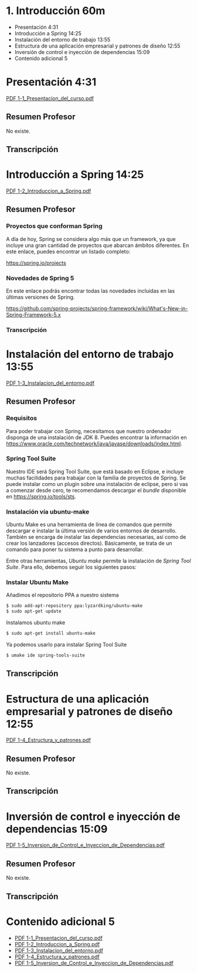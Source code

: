# 1. Introducción  60m

* Presentación 4:31 
* Introducción a Spring 14:25 
* Instalación del entorno de trabajo 13:55 
* Estructura de una aplicación empresarial y patrones de diseño 12:55 
* Inversión de control e inyección de dependencias 15:09 
* Contenido adicional  5

# Presentación 4:31

[PDF 1-1_Presentacion_del_curso.pdf](pdfs/1-1_Presentacion_del_curso.pdf)

## Resumen Profesor

No existe.

## Transcripción

# Introducción a Spring 14:25

[PDF 1-2_Introduccion_a_Spring.pdf](pdfs/1-2_Introduccion_a_Spring.pdf)

## Resumen Profesor

### Proyectos que conforman Spring

A día de hoy, Spring se considera algo más que un framework, ya que incluye una gran cantidad de proyectos que abarcan ámbitos diferentes. En este enlace, puedes encontrar un listado completo:

https://spring.io/projects

### Novedades de Spring 5

En este enlace podrás encontrar todas las novedades incluidas en las últimas versiones de Spring.

https://github.com/spring-projects/spring-framework/wiki/What's-New-in-Spring-Framework-5.x

### Transcripción

# Instalación del entorno de trabajo 13:55

[PDF 1-3_Instalacion_del_entorno.pdf](pdfs/1-3_Instalacion_del_entorno.pdf)

## Resumen Profesor

### Requisitos

Para poder trabajar con Spring, necesitamos que nuestro ordenador disponga de una instalación de JDK 8. Puedes encontrar la información en https://www.oracle.com/technetwork/java/javase/downloads/index.html.

### Spring Tool Suite

Nuestro IDE será Spring Tool Suite, que está basado en Eclipse, e incluye muchas facilidades para trabajar con la familia de proyectos de Spring. Se puede instalar como un plugin sobre una instalación de eclipse, pero si vas a comenzar desde cero, te recomendamos descargar el *bundle* disponible en https://spring.io/tools/sts.

### Instalación vía ubuntu-make

Ubuntu Make es una herramienta de línea de comandos que permite descargar e instalar la última versión de varios entornos de desarrollo. También se encarga de instalar las dependencias necesarias, así como de crear los lanzadores (accesos directos). Básicamente, se trata de un comando para poner tu sistema a punto para desarrollar.

Entre otras herramientas, *Ubuntu make* permite la instalación de *Spring Tool Suite*. Para ello, debemos seguir los siguientes pasos:

### Instalar Ubuntu Make

Añadimos el repositorio PPA a nuestro sistema

```sh
$ sudo add-apt-repository ppa:lyzardking/ubuntu-make
$ sudo apt-get update
```

Instalamos ubuntu make

```sh
$ sudo apt-get install ubuntu-make
```

Ya podemos usarlo para instalar Spring Tool Suite

```sh
$ umake ide spring-tools-suite
```

## Transcripción

# Estructura de una aplicación empresarial y patrones de diseño 12:55

[PDF 1-4_Estructura_y_patrones.pdf](pdfs/1-4_Estructura_y_patrones.pdf)

## Resumen Profesor

No existe.

## Transcripción

# Inversión de control e inyección de dependencias 15:09 

[PDF 1-5_Inversion_de_Control_e_Inyeccion_de_Dependencias.pdf](pdfs/1-5_Inversion_de_Control_e_Inyeccion_de_Dependencias.pdf)

## Resumen Profesor

No existe.

## Transcripción

# Contenido adicional  5

* [PDF 1-1_Presentacion_del_curso.pdf](pdfs/1-1_Presentacion_del_curso.pdf)
* [PDF 1-2_Introduccion_a_Spring.pdf](pdfs/1-2_Introduccion_a_Spring.pdf)
* [PDF 1-3_Instalacion_del_entorno.pdf](pdfs/1-3_Instalacion_del_entorno.pdf)
* [PDF 1-4_Estructura_y_patrones.pdf](pdfs/1-4_Estructura_y_patrones.pdf)
* [PDF 1-5_Inversion_de_Control_e_Inyeccion_de_Dependencias.pdf](pdfs/1-5_Inversion_de_Control_e_Inyeccion_de_Dependencias.pdf)
